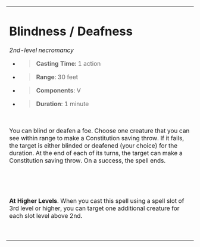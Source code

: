 
<table><tbody><tr class="odd"><td><h1 id="blindness-deafness"><strong>Blindness / Deafness</strong></h1><p><em>2nd-level necromancy</em></p><ul><li><blockquote><p><strong>Casting Time:</strong> 1 action</p></blockquote></li><li><blockquote><p><strong>Range</strong>: 30 feet</p></blockquote></li><li><blockquote><p><strong>Components</strong>: V</p></blockquote></li><li><blockquote><p><strong>Duration</strong>: 1 minute</p></blockquote></li></ul><p> </p><p>You can blind or deafen a foe. Choose one creature that you can see within range to make a Constitution saving throw. If it fails, the target is either blinded or deafened (your choice) for the duration. At the end of each of its turns, the target can make a Constitution saving throw. On a success, the spell ends.</p><p> </p><p> </p><p><strong>At Higher Levels</strong>. When you cast this spell using a spell slot of 3rd level or higher, you can target one additional creature for each slot level above 2nd.</p><p> </p></td></tr></tbody></table>
